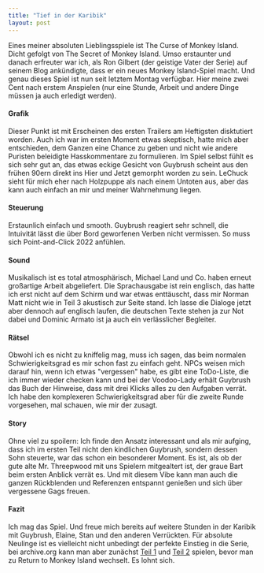 ```yaml
---
title: "Tief in der Karibik"
layout: post
---
```


Eines meiner absoluten Lieblingsspiele ist The Curse of Monkey Island. Dicht gefolgt von The Secret of Monkey Island. Umso erstaunter und danach erfreuter war ich, als Ron Gilbert (der geistige Vater der Serie) auf seinem Blog ankündigte, dass er ein neues Monkey Island-Spiel macht. Und genau dieses Spiel ist nun seit letztem Montag verfügbar. Hier meine zwei Cent nach erstem Anspielen (nur eine Stunde, Arbeit und andere Dinge müssen ja auch erledigt werden).

#### Grafik ####
Dieser Punkt ist mit Erscheinen des ersten Trailers am Heftigsten disktutiert worden. Auch ich war im ersten Moment etwas skeptisch, hatte mich aber entschieden, dem Ganzen eine Chance zu geben und nicht wie andere Puristen beleidigte Hasskommentare zu formulieren. Im Spiel selbst fühlt es sich sehr gut an, das etwas eckige Gesicht von Guybrush scheint aus den frühen 90ern direkt ins Hier und Jetzt gemorpht worden zu sein. LeChuck sieht für mich eher nach Holzpuppe als nach einem Untoten aus, aber das kann auch einfach an mir und meiner Wahrnehmung liegen.

#### Steuerung ####
Erstaunlich einfach und smooth. Guybrush reagiert sehr schnell, die Intuivität lässt die über Bord geworfenen Verben nicht vermissen. So muss sich Point-and-Click 2022 anfühlen.

#### Sound ####
Musikalisch ist es total atmosphärisch, Michael Land und Co. haben erneut großartige Arbeit abgeliefert. Die Sprachausgabe ist rein englisch, das hatte ich erst nicht auf dem Schirm und war etwas enttäuscht, dass mir Norman Matt nicht wie in Teil 3 akustisch zur Seite stand. Ich lasse die Dialoge jetzt aber dennoch auf englisch laufen, die deutschen Texte stehen ja zur Not dabei und Dominic Armato ist ja auch ein verlässlicher Begleiter.

#### Rätsel ####
Obwohl ich es nicht zu kniffelig mag, muss ich sagen, das beim normalen Schwierigkeitsgrad es mir schon fast zu einfach geht. NPCs weisen mich darauf hin, wenn ich etwas "vergessen" habe, es gibt eine ToDo-Liste, die ich immer wieder checken kann und bei der Voodoo-Lady erhält Guybrush das Buch der Hinweise, dass mit drei Klicks alles zu den Aufgaben verrät. Ich habe den komplexeren Schwierigkeitsgrad aber für die zweite Runde vorgesehen, mal schauen, wie mir der zusagt.

#### Story ####
Ohne viel zu spoilern: Ich finde den Ansatz interessant und als mir aufging, dass ich im ersten Teil nicht den kindlichen Guybrush, sondern dessen Sohn steuerte, war das schon ein besonderer Moment. Es ist, als ob der gute alte Mr. Threepwood mit uns Spielern mitgealtert ist, der graue Bart beim ersten Anblick verrät es. Und mit diesem Vibe kann man auch die ganzen Rückblenden und Referenzen entspannt genießen und sich über vergessene Gags freuen.

#### Fazit ####
Ich mag das Spiel. Und freue mich bereits auf weitere Stunden in der Karibik mit Guybrush, Elaine, Stan und den anderen Verrückten. Für absolute Neulinge ist es vielleicht nicht unbedingt der perfekte Einstieg in die Serie, bei archive.org kann man aber zunächst [Teil 1](https://archive.org/details/monkey_dos) und [Teil 2](https://archive.org/details/msdos_Monkey_Island_2_-_LeChucks_Revenge_1991) spielen, bevor man zu Return to Monkey Island wechselt. Es lohnt sich.
